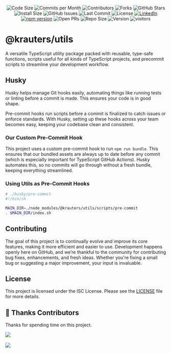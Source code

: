 <div align="center">

![Code Size](https://img.shields.io/github/languages/code-size/krauters/utils)
![Commits per Month](https://img.shields.io/github/commit-activity/m/krauters/utils)
![Contributors](https://img.shields.io/github/contributors/krauters/utils)
![Forks](https://img.shields.io/github/forks/krauters/utils)
![GitHub Stars](https://img.shields.io/github/stars/krauters/utils)
![Install Size](https://img.shields.io/npm/npm/dw/@krauters%2Futils)
![GitHub Issues](https://img.shields.io/github/issues/krauters/utils)
![Last Commit](https://img.shields.io/github/last-commit/krauters/utils)
![License](https://img.shields.io/github/license/krauters/utils)
<a href="https://www.linkedin.com/in/coltenkrauter" target="_blank"><img src="https://img.shields.io/badge/LinkedIn-%230077B5.svg?&style=flat-square&logo=linkedin&logoColor=white" alt="LinkedIn"></a>
[![npm version](https://img.shields.io/npm/v/@krauters%2Futils.svg?style=flat-square)](https://www.npmjs.org/package/@krauters/utils)
![Open PRs](https://img.shields.io/github/issues-pr/krauters/utils)
![Repo Size](https://img.shields.io/github/repo-size/krauters/utils)
![Version](https://img.shields.io/github/v/release/krauters/utils)
![visitors](https://visitor-badge.laobi.icu/badge?page_id=krauters/utils)

</div>

# @krauters/utils

A versatile TypeScript utility package packed with reusable, type-safe functions, scripts useful for all kinds of TypeScript projects, and precommit scripts to streamline your development workflow.

## Husky

Husky helps manage Git hooks easily, automating things like running tests or linting before a commit is made. This ensures your code is in good shape.

Pre-commit hooks run scripts before a commit is finalized to catch issues or enforce standards. With Husky, setting up these hooks across your team becomes easy, keeping your codebase clean and consistent.

### Our Custom Pre-Commit Hook

This project uses a custom pre-commit hook to run `npm run bundle`. This ensures that our bundled assets are always up to date before any commit (which is especially important for TypeScript GitHub Actions). Husky automates this, so no commits will go through without a fresh bundle, keeping everything streamlined.

### Using Utils as Pre-Commit Hooks

```sh
# ./husky/pre-commit
#!/bin/sh

MAIN_DIR=./node_modules/@krauters/utils/scripts/pre-commit
. $MAIN_DIR/index.sh

```

## Contributing

The goal of this project is to continually evolve and improve its core features, making it more efficient and easier to use. Development happens openly here on GitHub, and we’re thankful to the community for contributing bug fixes, enhancements, and fresh ideas. Whether you're fixing a small bug or suggesting a major improvement, your input is invaluable.

## License

This project is licensed under the ISC License. Please see the [LICENSE](./LICENSE) file for more details.

## 🥂 Thanks Contributors

Thanks for spending time on this project.

<a href="https://github.com/krauters/utils/graphs/contributors">
  <img src="https://contrib.rocks/image?repo=krauters/utils" />
</a>

<br />
<br />
<a href="https://www.buymeacoffee.com/coltenkrauter"><img src="https://img.buymeacoffee.com/button-api/?text=Buy me a coffee&emoji=&slug=coltenkrauter&button_colour=FFDD00&font_colour=000000&font_family=Cookie&outline_colour=000000&coffee_colour=ffffff" /></a>
